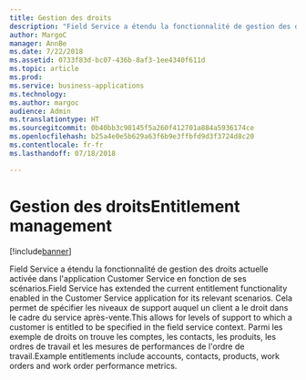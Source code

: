 ```yaml
---
title: Gestion des droits
description: "Field Service a étendu la fonctionnalité de gestion des droits actuelle activée dans l'application Customer Service en fonction de ses scénarios."
author: MargoC
manager: AnnBe
ms.date: 7/22/2018
ms.assetid: 0733f83d-bc07-436b-8af3-1ee4340f611d
ms.topic: article
ms.prod: 
ms.service: business-applications
ms.technology: 
ms.author: margoc
audience: Admin
ms.translationtype: HT
ms.sourcegitcommit: 0b40bb3c98145f5a260f412701a884a5936174ce
ms.openlocfilehash: b25a4e0e5b629a63f6b9e3ffbfd9d3f3724d8c20
ms.contentlocale: fr-fr
ms.lasthandoff: 07/18/2018

---
```

#  <a name="entitlement-management"></a><span data-ttu-id="2692c-103">Gestion des droits</span><span class="sxs-lookup"><span data-stu-id="2692c-103">Entitlement management</span></span>


[!include[banner](../../../includes/banner.md)]

<span data-ttu-id="2692c-104">Field Service a étendu la fonctionnalité de gestion des droits actuelle activée dans l'application Customer Service en fonction de ses scénarios.</span><span class="sxs-lookup"><span data-stu-id="2692c-104">Field Service has extended the current entitlement functionality enabled in the Customer Service application for its relevant scenarios.</span></span> <span data-ttu-id="2692c-105">Cela permet de spécifier les niveaux de support auquel un client a le droit dans le cadre du service après-vente.</span><span class="sxs-lookup"><span data-stu-id="2692c-105">This allows for levels of support to which a customer is entitled to be specified in the field service context.</span></span> <span data-ttu-id="2692c-106">Parmi les exemple de droits on trouve les comptes, les contacts, les produits, les ordres de travail et les mesures de performances de l'ordre de travail.</span><span class="sxs-lookup"><span data-stu-id="2692c-106">Example entitlements include accounts, contacts, products, work orders and work order performance metrics.</span></span>

